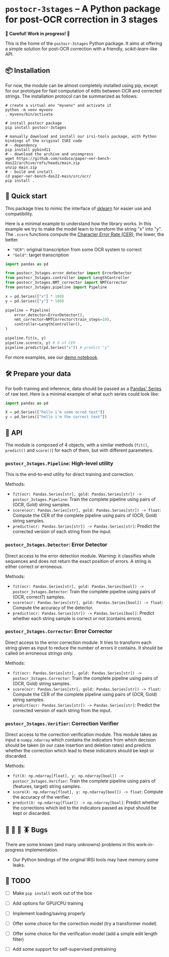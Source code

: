 # `postocr-3stages` – A Python package for post-OCR correction in 3 stages

**🚧 Careful! Work in progress! 🚧**

This is the home of the `postocr-3stages` Python package.
It aims at offering a simple solution for post-OCR correction with a friendly, *scikit-learn*-like API.


## 📦 Installation
For now, the module can be almost completely installed using pip, except for our prototype for fast computation of edits between OCR and corrected strings.
The installation protocol can be summarized as follows:

```shell
# create a virtual env "myvenv" and activate it
python -m venv myvenv 
. myvenv/bin/activate

# install postocr package
pip install postocr-3stages

# manually download and install our irsi-tools package, with Python bindings of the original ISRI code
# - dependency
pip install pybind11
# - download the archive and uncompress
wget https://github.com/soduco/paper-ner-bench-das22/archive/refs/heads/main.zip
unzip main.zip
# - build and install
cd paper-ner-bench-das22-main/src/ocr/
pip install .
```


## 🚀 Quick start

This package tries to mimic the interface of [sklearn](https://scikit-learn.org/stable/) for easier use and compatibility.

Here is a minimal example to understand how the library works. In this example we try to make the model learn to transform the string "x" into "y".
The `.score` functions compute the [Character Error Rate (CER)](https://huggingface.co/spaces/evaluate-metric/cer), the lower, the better.

- `"OCR"`: original transcription from some OCR system to correct
- `"Gold"`: target transcription

```python
import pandas as pd

from postocr_3stages.error_detector import ErrorDetector
from postocr_3stages.controller import LengthController
from postocr_3stages.NMT_corrector import NMTCorrector
from postocr_3stages.pipeline import Pipeline

x = pd.Series(["x"] * 100)
y = pd.Series(["y"] * 100)

pipeline = Pipeline(
    error_detector=ErrorDetector(),
    nmt_corrector=NMTCorrector(train_steps=10),
    controller=LengthController(),
)

pipeline.fit(x, y)
pipeline.score(x, y) # 0 of CER
pipeline.predict(pd.Series("x")) # predict "y"
```

For more examples, see our [demo notebook](notebooks/demo.ipynb).


## 🛠️ Prepare your data
For both training and inference, data should be passed as a [Pandas' Series](https://pandas.pydata.org/docs/reference/api/pandas.Series.html) of raw text.
Here is a minimal example of what such series could look like:
```python
import pandas as pd

X = pd.Series(["hello i'm some ocred text"])
y = pd.Series(["hello i'm the correct text"])
```


## 🔧 API

The module is composed of 4 objects, with a similar methods (`fit()`, `predict()` and `score()`) for each of them, but with different parameters.

### `postocr_3stages.Pipeline`: High-level utility
This is the end-to-end utility for direct training and correction.

Methods:

- `fit(ocr: Pandas.Series[str], gold: Pandas.Series[str]) -> postocr_3stages.Pipeline`: Train the complete pipeline using pairs of (OCR, Gold) string samples.
- `score(ocr: Pandas.Series[str], gold: Pandas.Series[str]) -> float`: Compute the CER of the complete pipeline using pairs of (OCR, Gold) string samples.
- `predict(ocr: Pandas.Series[str]) -> Pandas.Series[str]`: Predict the corrected version of each string from the input.

### `postocr_3stages.Detector`: Error Detector
Direct access to the error detection module. Warning: it classifies whole sequences and does not return the exact position of errors. A string is either correct or erroneous.

Methods:

- `fit(ocr: Pandas.Series[str], gold: Pandas.Series[bool]) -> postocr_3stages.Detector`: Train the complete pipeline using pairs of (OCR, correct?) samples.
- `score(ocr: Pandas.Series[str], gold: Pandas.Series[bool]) -> float`: Compute the accuracy of the detector.
- `predict(ocr: Pandas.Series[str]) -> Pandas.Series[bool]`: Predict whether each string sample is correct or not (contains errors).

### `postocr_3stages.Corrector`: Error Corrector
Direct access to the error correction module. It tries to transform each string given as input to reduce the number of errors it contains. It should be called on erroneous strings only.

Methods:

- `fit(ocr: Pandas.Series[str], gold: Pandas.Series[str]) -> postocr_3stages.Corrector`: Train the complete pipeline using pairs of (OCR, Gold) string samples.
- `score(ocr: Pandas.Series[str], gold: Pandas.Series[str]) -> float`: Compute the CER of the complete pipeline using pairs of (OCR, Gold) string samples.
- `predict(ocr: Pandas.Series[str]) -> Pandas.Series[str]`: Predict the corrected version of each string from the input.

### `postocr_3stages.Verifier`: Correction Verifier
Direct access to the correction verification module. This module takes as input a `numpy.ndarray` which contains the indicators from which decision should be taken (in our case insertion and deletion rates) and predicts whether the correction which lead to these indicators should be kept or discarded.

Methods:

- `fit(X: np.ndarray[float], y: np.ndarray[bool]) -> postocr_3stages.Verifier`: Train the complete pipeline using pairs of (features, target) string samples.
- `score(X: np.ndarray[float], y: np.ndarray[bool]) -> float`: Compute the accuracy of the verifier.
- `predict(X: np.ndarray[float]) -> np.ndarray[bool]`: Predict whether the corrections which led to the indicators passed as input should be kept or discarded.


## 🐛 🐞 🦗 🪳 Bugs
There are some known (and many unknowns) problems in this work-in-progress implementation.

- Our Python bindings of the original IRSI tools may have memory some leaks.


## 📝 TODO

- [ ] Make `pip install` work out of the box
- [ ] Add options for GPU/CPU training
- [ ] Implement loading/saving properly
- [ ] Offer some choice for the correction model (try a transformer model)
- [ ] Offer some choice for the verification model (add a simple edit length filter)
- [ ] Add some support for self-supervised pretraining

